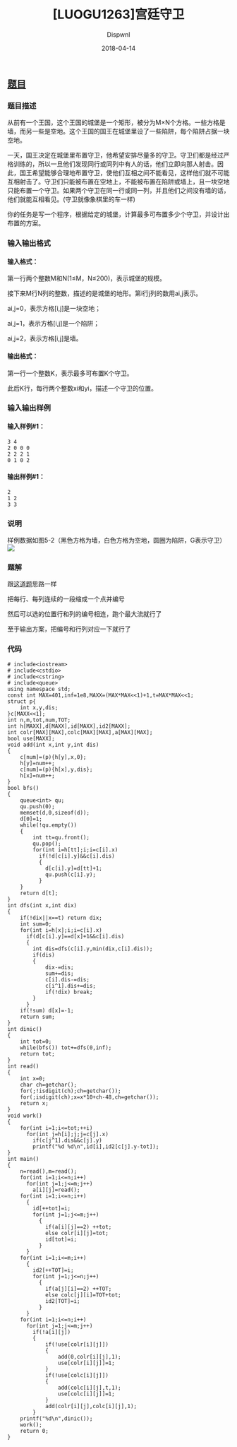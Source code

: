 ﻿---
layout:     post
title:      "[LUOGU1263]宫廷守卫"
date:       2018-04-14
author:     "Dispwnl"
header-img: "img/used/47.jpg"
catalog: true
tags:
    - 网络流
---
## [题目](https://www.luogu.org/problemnew/show/P1263)
### 题目描述
从前有一个王国，这个王国的城堡是一个矩形，被分为M×N个方格。一些方格是墙，而另一些是空地。这个王国的国王在城堡里设了一些陷阱，每个陷阱占据一块空地。

一天，国王决定在城堡里布置守卫，他希望安排尽量多的守卫。守卫们都是经过严格训练的，所以一旦他们发现同行或同列中有人的话，他们立即向那人射击。因此，国王希望能够合理地布置守卫，使他们互相之间不能看见，这样他们就不可能互相射击了。守卫们只能被布置在空地上，不能被布置在陷阱或墙上，且一块空地只能布置一个守卫。如果两个守卫在同一行或同一列，并且他们之间没有墙的话，他们就能互相看见。(守卫就像象棋里的车一样)

你的任务是写一个程序，根据给定的城堡，计算最多可布置多少个守卫，并设计出布置的方案。

### 输入输出格式
#### 输入格式：
第一行两个整数M和N(1≤M，N≤200)，表示城堡的规模。

接下来M行N列的整数，描述的是城堡的地形。第i行j列的数用ai,j表示。

ai,j=0，表示方格[i,j]是一块空地；

ai,j=1，表示方格[i,j]是一个陷阱；

ai,j=2，表示方格[i,j]是墙。

#### 输出格式：
第一行一个整数K，表示最多可布置K个守卫。

此后K行，每行两个整数xi和yi，描述一个守卫的位置。

### 输入输出样例
#### 输入样例#1： 
```
3 4
2 0 0 0
2 2 2 1
0 1 0 2
```
#### 输出样例#1： 
```
2
1 2
3 3
```
### 说明
样例数据如图5-2（黑色方格为墙，白色方格为空地，圆圈为陷阱，G表示守卫）
![](https://cdn.luogu.org/upload/pic/79.png)

### 题解

跟[这道题](https://www.luogu.org/problemnew/show/P2825)思路一样

把每行、每列连续的一段缩成一个点并编号

然后可以选的位置行和列的编号相连，跑个最大流就行了

至于输出方案，把编号和行列对应一下就行了

### 代码
```
# include<iostream>
# include<cstdio>
# include<cstring>
# include<queue>
using namespace std;
const int MAX=401,inf=1e8,MAXX=(MAX*MAX<<1)+1,t=MAX*MAX<<1;
struct p{
    int x,y,dis;
}c[MAXX<<1];
int n,m,tot,num,TOT;
int h[MAXX],d[MAXX],id[MAXX],id2[MAXX];
int colr[MAX][MAX],colc[MAX][MAX],a[MAX][MAX];
bool use[MAXX];
void add(int x,int y,int dis)
{
    c[num]=(p){h[y],x,0};
    h[y]=num++;
    c[num]=(p){h[x],y,dis};
    h[x]=num++;
}
bool bfs()
{
    queue<int> qu;
    qu.push(0);
    memset(d,0,sizeof(d));
    d[0]=1;
    while(!qu.empty())
    {
        int tt=qu.front();
        qu.pop();
        for(int i=h[tt];i;i=c[i].x)
          if(!d[c[i].y]&&c[i].dis)
          {
          	d[c[i].y]=d[tt]+1;
          	qu.push(c[i].y);
          }
    }
    return d[t];
}
int dfs(int x,int dix)
{
    if(!dix||x==t) return dix;
    int sum=0;
    for(int i=h[x];i;i=c[i].x)
      if(d[c[i].y]==d[x]+1&&c[i].dis)
      {
      	int dis=dfs(c[i].y,min(dix,c[i].dis));
      	if(dis)
      	{
      		dix-=dis;
      		sum+=dis;
      		c[i].dis-=dis;
      		c[i^1].dis+=dis;
      		if(!dix) break;
        }
      }
    if(!sum) d[x]=-1;
    return sum;
}
int dinic()
{
    int tot=0;
    while(bfs()) tot+=dfs(0,inf);
    return tot;
}
int read()
{
	int x=0;
	char ch=getchar();
	for(;!isdigit(ch);ch=getchar());
	for(;isdigit(ch);x=x*10+ch-48,ch=getchar());
	return x;
}
void work()
{
	for(int i=1;i<=tot;++i)
	  for(int j=h[i];j;j=c[j].x)
	    if(c[j^1].dis&&c[j].y)
	    printf("%d %d\n",id[i],id2[c[j].y-tot]);
}
int main()
{
    n=read(),m=read();
    for(int i=1;i<=n;i++)
      for(int j=1;j<=m;j++)
        a[i][j]=read();
    for(int i=1;i<=n;i++)
      {
      	id[++tot]=i;
      	for(int j=1;j<=m;j++)
      	  {
      	  	if(a[i][j]==2) ++tot;
      	  	else colr[i][j]=tot;
      	  	id[tot]=i;
		  }
      }
    for(int i=1;i<=m;i++)
      {
      	id2[++TOT]=i;
      	for(int j=1;j<=n;j++)
      	  {
      	  	if(a[j][i]==2) ++TOT;
      	  	else colc[j][i]=TOT+tot;
      	  	id2[TOT]=i;
		  }
      }
    for(int i=1;i<=n;i++)
      for(int j=1;j<=m;j++)
        if(!a[i][j])
        {
        	if(!use[colr[i][j]])
        	{
        		add(0,colr[i][j],1);
        		use[colr[i][j]]=1;
            }
            if(!use[colc[i][j]])
            {
                add(colc[i][j],t,1);
                use[colc[i][j]]=1;
            }
        	add(colr[i][j],colc[i][j],1);
        }
    printf("%d\n",dinic());
    work();
    return 0;
}
```
